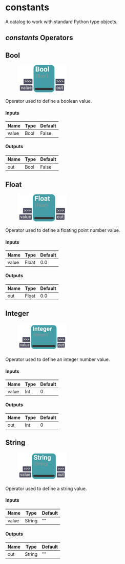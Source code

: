 # constants
A catalog to work with standard Python type objects.

## *constants* Operators
## Bool


<figure style="width: 30%">
	<img src="images\Bool.png" alt="Node UI">
</figure>


Operator used to define a boolean value.


#### Inputs
| Name | Type | Default
| --- | --- | --- |
| value | Bool | False

#### Outputs
| Name | Type | Default |
| --- | --- | --- |
| out | Bool | False


## Float


<figure style="width: 30%">
	<img src="images\Float.png" alt="Node UI">
</figure>


Operator used to define a floating point number value.

    

#### Inputs
| Name | Type | Default
| --- | --- | --- |
| value | Float | 0.0

#### Outputs
| Name | Type | Default |
| --- | --- | --- |
| out | Float | 0.0


## Integer


<figure style="width: 30%">
	<img src="images\Integer.png" alt="Node UI">
</figure>


Operator used to define an integer number value.

    

#### Inputs
| Name | Type | Default
| --- | --- | --- |
| value | Int | 0

#### Outputs
| Name | Type | Default |
| --- | --- | --- |
| out | Int | 0


## String


<figure style="width: 30%">
	<img src="images\String.png" alt="Node UI">
</figure>


Operator used to define a string value.

    

#### Inputs
| Name | Type | Default
| --- | --- | --- |
| value | String | ""

#### Outputs
| Name | Type | Default |
| --- | --- | --- |
| out | String | ""



